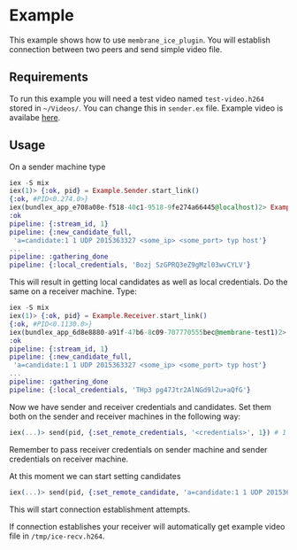 # Example

This example shows how to use `membrane_ice_plugin`.
You will establish connection between two peers and send simple video file.

## Requirements

To run this example you will need a test video named `test-video.h264` stored in `~/Videos/`.
You can change this in `sender.ex` file.
Example video is availabe [here](https://membraneframework.github.io/static/video-samples/test-video.h264).

## Usage

On a sender machine type
```elixir
iex -S mix
iex(1)> {:ok, pid} = Example.Sender.start_link()
{:ok, #PID<0.274.0>}
iex(bundlex_app_e708a08e-f518-40c1-9518-9fe274a66445@localhost)2> Example.Sender.play(pid)
:ok
pipeline: {:stream_id, 1}
pipeline: {:new_candidate_full,
 'a=candidate:1 1 UDP 2015363327 <some_ip> <some_port> typ host'}
...
pipeline: :gathering_done
pipeline: {:local_credentials, 'Bozj SzGPRQ3eZ9gMzl03wvCYLV'}
```

This will result in getting local candidates as well as local credentials.
Do the same on a receiver machine. Type:
```elixir
iex -S mix
iex(1)> {:ok, pid} = Example.Receiver.start_link()
{:ok, #PID<0.1130.0>}
iex(bundlex_app_6d8e8880-a91f-47b6-8c09-707770555bec@membrane-test1)2> Example.Receiver.play(pid)
:ok
pipeline: {:stream_id, 1}
pipeline: {:new_candidate_full,
 'a=candidate:1 1 UDP 2015363327 <some_ip> <some_port> typ host'}
...
pipeline: :gathering_done
pipeline: {:local_credentials, 'THp3 pg47Jtr2AlNGd9l2u+aQfG'}
```

Now we have sender and receiver credentials and candidates.
Set them both on the sender and receiver machines in the following way:
```elixir
iex(...)> send(pid, {:set_remote_credentials, '<credentials>', 1}) # 1 is for stream_id
```
Remember to pass receiver credentials on sender machine and sender credentials on receiver machine.

At this moment we can start setting candidates
```elixir
iex(...)> send(pid, {:set_remote_candidate, 'a=candidate:1 1 UDP 2015363327 <some_ip> <some_port> typ host'})
```
This will start connection establishment attempts.

If connection establishes your receiver will automatically get example video file in `/tmp/ice-recv.h264`.

